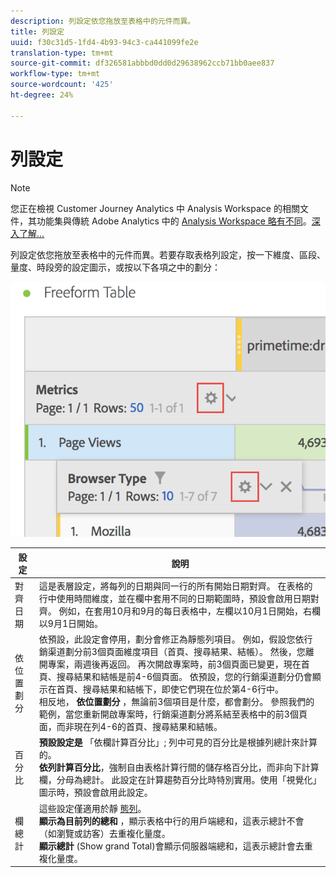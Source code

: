 ```yaml
---
description: 列設定依您拖放至表格中的元件而異。
title: 列設定
uuid: f30c31d5-1fd4-4b93-94c3-ca441099fe2e
translation-type: tm+mt
source-git-commit: df326581abbbd0dd0d29638962ccb71bb0aee837
workflow-type: tm+mt
source-wordcount: '425'
ht-degree: 24%

---
```



# 列設定

>[!NOTE]
>
>您正在檢視 Customer Journey Analytics 中 Analysis Workspace 的相關文件，其功能集與傳統 Adobe Analytics 中的 [Analysis Workspace 略有不同](https://docs.adobe.com/content/help/zh-Hant/analytics/analyze/analysis-workspace/home.html)。[深入了解...](/help/getting-started/cja-aa.md)

列設定依您拖放至表格中的元件而異。若要存取表格列設定，按一下維度、區段、量度、時段旁的設定圖示，或按以下各項之中的劃分：

![](assets/row-settings.png)

| 設定 | 說明 |
|--- |--- |
| 對齊日期 | 這是表層設定，將每列的日期與同一行的所有開始日期對齊。 在表格的行中使用時間維度，並在欄中套用不同的日期範圍時，預設會啟用日期對齊。 例如，在套用10月和9月的每日表格中，左欄以10月1日開始，右欄以9月1日開始。 |
| 依位置劃分 | 依預設，此設定會停用，劃分會修正為靜態列項目。 例如，假設您依行銷渠道劃分前3個頁面維度項目（首頁、搜尋結果、結帳）。 然後，您離開專案，兩週後再返回。 再次開啟專案時，前3個頁面已變更，現在首頁、搜尋結果和結帳是前4-6個頁面。 依預設，您的行銷渠道劃分仍會顯示在首頁、搜尋結果和結帳下，即使它們現在位於第4-6行中。 <br> 相反地， **依位置劃分** ，無論前3個項目是什麼，都會劃分。 參照我們的範例，當您重新開啟專案時，行銷渠道劃分將系結至表格中的前3個頁面，而非現在列4-6的首頁、搜尋結果和結帳。 |
| 百分比 | **預設設定是** 「依欄計算百分比」; 列中可見的百分比是根據列總計來計算的。 <br>**依列計算百分比&#x200B;**，強制自由表格計算行間的儲存格百分比，而非向下計算欄，分母為總計。 此設定在計算趨勢百分比時特別實用。使用「視覺化」圖示時，預設會啟用此設定。 |
| 欄總計 | 這些設定僅適用於靜 [態列](manual-vs-dynamic-rows.md)。 <br> **顯示為目前列的總和** ，顯示表格中行的用戶端總和，這表示總計不會 （如瀏覽或訪客）去重複化量度。 <br> **顯示總計** (Show grand Total)會顯示伺服器端總和，這表示總計會去重複化量度。 |
